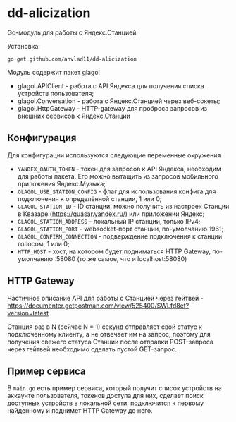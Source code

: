 # dd-alicization

Go-модуль для работы с Яндекс.Станцией

Установка:

``
go get github.com/anvlad11/dd-alicization
``

Модуль содержит пакет glagol
* glagol.APIClient - работа с API Яндекса для получения списка устройств пользователя;
* glagol.Conversation - работа с Яндекс.Станцией через веб-сокеты;
* glagol.HttpGateway - HTTP-gateway для проброса запросов из внешних сервисов к Яндекс.Станции

## Конфигурация

Для конфигурации используются следующие переменные окружения

* `YANDEX_OAUTH_TOKEN` - токен для запросов к API Яндекса, необходим для работы пакета. Его можно вытащить из запросов мобильного приложения Яндекс.Музыка;
* `GLAGOL_USE_STATION_CONFIG` - флаг для использования конфига для подключения к определённой станции, 1 или 0;
* `GLAGOL_STATION_ID` - ID станции, можно получить из настроек Станции в Квазаре (https://quasar.yandex.ru/) или приложении Яндекс;
* `GLAGOL_STATION_ADDRESS` - локальный IP станции, только IPv4;
* `GLAGOL_STATION_PORT` - websocket-порт станции, по-умолчанию 1961;
* `GLAGOL_CONFIRM_CONNECTION` - подверждение подключения к станции голосом, 1 или 0;
* `HTTP_HOST` - хост, на котором будет подниматься HTTP Gateway, по-умолчанию :58080 (то же самое, что и localhost:58080)

## HTTP Gateway

Частичное описание API для работы с Станцией через гейтвей - https://documenter.getpostman.com/view/525400/SWLfd8et?version=latest

Станция раз в N (сейчас N = 1) секунд отправляет свой статус к подключенному клиенту, а не отвечает им на запрос, поэтому для получения свежего статуса Станции после отправки POST-запроса через гейтвей необходимо сделать пустой GET-запрос.

## Пример сервиса

В `main.go` есть пример сервиса, который получит список устройств на аккаунте пользователя, токенов доступа для них, сделает поиск доступных устройств в локальной сети, подключится к первому найденному и поднимет HTTP Gateway до него.
